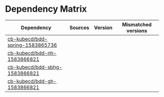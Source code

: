 # Dependency Matrix

Dependency | Sources | Version | Mismatched versions
---------- | ------- | ------- | -------------------
[cb-kubecd/bdd-spring-1583865736](https://github.com/cb-kubecd/bdd-spring-1583865736.git) |  | []() | 
[cb-kubecd/bdd-nh-1583866821](https://github.com/cb-kubecd/bdd-nh-1583866821.git) |  | []() | 
[cb-kubecd/bdd-sbhg-1583866821](https://github.com/cb-kubecd/bdd-sbhg-1583866821.git) |  | []() | 
[cb-kubecd/bdd-gh-1583866821](https://github.com/cb-kubecd/bdd-gh-1583866821.git) |  | []() | 
